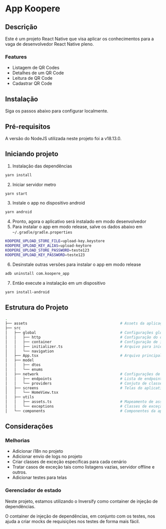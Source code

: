 # App Koopere

## Descrição
Este é um projeto React Native que visa aplicar os conhecimentos para a vaga de desenvolvedor React Native pleno.

### Features
 - Listagem de QR Codes
 - Detalhes de um QR Code
 - Leitura de QR Code
 - Cadastrar QR Code

## Instalação
Siga os passos abaixo para configurar localmente.

## Pré-requisitos
A versão do NodeJS utilizada neste projeto foi a v18.13.0.

## Iniciando projeto

1. Instalação das dependências
```bash
yarn install
```
2. Iniciar servidor metro
```bash
yarn start
```
3. Instale o app no dispositivo android
```bash
yarn android
```
4. Pronto, agora o aplicativo será instalado em modo desenvolvedor
5. Para instalar o app em modo release, salve os dados abaixo em `~/.gradle/gradle.properties`
```bash
KOOPERE_UPLOAD_STORE_FILE=upload-key.keystore
KOOPERE_UPLOAD_KEY_ALIAS=upload-keytore
KOOPERE_UPLOAD_STORE_PASSWORD=teste123
KOOPERE_UPLOAD_KEY_PASSWORD=teste123
```
6. Desinstale outras versões para instalar o app em modo release
```bash
adb uninstall com.koopere_app
```
7. Então execute a instalação em um dispositivo
```bash
yarn install-android
```

## Estrutura do Projeto
```bash
.
├── assets                                          # Assets da aplicação
├── src
│   ├── global                                      # Configurações globais da aplicação
│   │   ├── http                                    # Configuração do cliente HTTP
│   │   ├── container                               # Configuração de inversão de dependências
│   │   ├── initializer.ts                          # Arquivo para inicialização de configurações globais
│   │   └── navigation
│   ├── App.tsx                                     # Arquivo principal de inicialização do app
│   ├── model
│   │   ├── dtos
│   │   └── enums
│   ├── network                                     # Configurações de API
│   │   ├── endpoints                               # Lista de endpoints
│   │   └── providers                               # Conjuto de classes para fazer requisições
│   ├── screens                                     # Telas do aplicativo
│   │   └── HomeView.tsx                          
│   ├── utils
│   │   ├── assets.ts                               # Mapeamento de assets
│   │   └── exceptions                              # Classes de exceção
│   └── components                                  # Componentes da aplicação
```

## Considerações

### Melhorias
- Adicionar i18n no projeto
- Adicionar envio de logs no projeto
- Criar classes de exceção específicas para cada cenário
- Tratar casos de exceção tais como listagens vazias, servidor offline e outros.
- Adicionar testes para telas

### Gerenciador de estado
Neste projeto, estamos utilizando o Inversify como container de injeção de dependências.

O container de injeção de dependências, em conjunto com os testes, nos ajuda a criar mocks de requisições nos testes de forma mais fácil.
